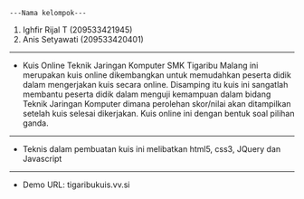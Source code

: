 	
	---Nama kelompok---

1. Ighfir Rijal T	(209533421945)
2. Anis Setyawati	(209533420401)


------------------------------------------------------------------------------------

- Kuis Online Teknik Jaringan Komputer SMK Tigaribu Malang ini merupakan kuis online
  dikembangkan untuk memudahkan peserta didik dalam mengerjakan kuis secara online.
  Disamping itu kuis ini sangatlah membantu peserta didik dalam menguji kemampuan
  dalam bidang Teknik Jaringan Komputer dimana perolehan skor/nilai akan ditampilkan
  setelah kuis selesai dikerjakan. Kuis online ini dengan bentuk soal pilihan ganda.

------------------------------------------------------------------------------------

- Teknis dalam pembuatan kuis ini melibatkan html5, css3, JQuery dan Javascript

------------------------------------------------------------------------------------

- Demo URL: tigaribukuis.vv.si